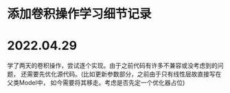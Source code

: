 # 添加卷积操作学习细节记录
# 2022.04.29
学了两天的卷积操作，尝试逐个实现。由于之前代码有许多不兼容或没考虑到的问题，
还需要先优化源代码。(比如更新参数部分，之前由于只有线性层故直接写在父类Model中，
如今需要将其移走。考虑是否先定一个优化器占位)